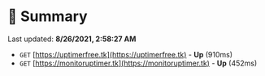 # 📖 Summary
Last updated: **8/26/2021, 2:58:27 AM**

- `GET` [https://uptimerfree.tk](https://uptimerfree.tk) - **Up** (910ms)
- `GET` [https://monitoruptimer.tk](https://monitoruptimer.tk) - **Up** (452ms)
